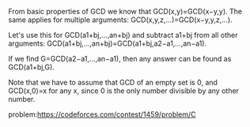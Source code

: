 From basic properties of GCD we know that GCD(x,y)=GCD(x−y,y). The same applies for multiple arguments: GCD(x,y,z,…)=GCD(x−y,y,z,…). 

Let's use this for GCD(a1+bj,…,an+bj) and subtract a1+bj from all other arguments: GCD(a1+bj,…,an+bj)=GCD(a1+bj,a2−a1,…,an−a1).

If we find G=GCD(a2−a1,…,an−a1), then any answer can be found as GCD(a1+bj,G). 

Note that we have to assume that GCD of an empty set is 0, and GCD(x,0)=x for any x, since 0 is the only number divisible by any other number.

problem:https://codeforces.com/contest/1459/problem/C
